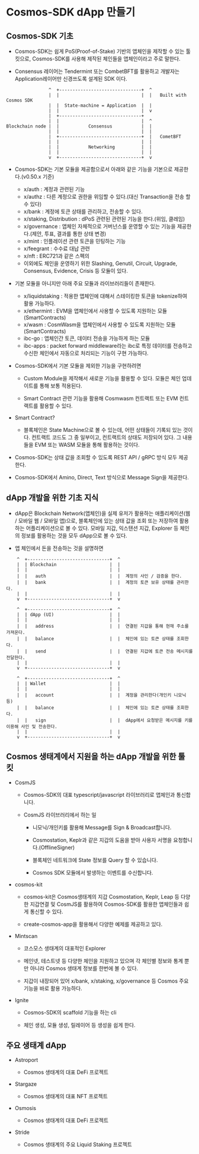 # Cosmos-SDK dApp 만들기

## Cosmos-SDK 기초

- Cosmos-SDK는 쉽게 PoS(Proof-of-Stake) 기반의 앱체인을 제작할 수 있는 툴킷으로, Cosmos-SDK를 사용해 제작된 체인들을 앱체인이라고 주로 말한다.

- Consensus 레이어는 Tendermint 또는 CombetBFT를 활용하고 개발자는 Application레이어만 신경쓰도록 설계된 SDK 이다.

```
                ^  +-------------------------------+  ^
                |  |                               |  |   Built with Cosmos SDK
                |  |  State-machine = Application  |  |
                |  |                               |  v
                |  +-------------------------------+
                |  |                               |  ^
Blockchain node |  |           Consensus           |  |
                |  |                               |  |
                |  +-------------------------------+  |   CometBFT
                |  |                               |  |
                |  |           Networking          |  |
                |  |                               |  |
                v  +-------------------------------+  v
```

- Cosmos-SDK는 기본 모듈을 제공함으로서 아래와 같은 기능을 기본으로 제공한다.(v0.50.x 기준)

  - x/auth : 계정과 관련된 기능
  - x/authz : 다른 계정으로 권한을 위임할 수 있다.(대신 Transaction을 전송 할 수 있다)
  - x/bank : 계정에 토큰 상태를 관리하고, 전송할 수 있다.
  - x/staking, Distribution : dPoS 관련된 관련된 기능을 한다.(위임, 클레임)
  - x/governance : 앱체인 자체적으로 거버넌스를 운영할 수 있는 기능을 제공한다.(제안, 투표, 결과를 통한 상태 변경)
  - x/mint : 인플레이션 관련 토큰을 민팅하는 기능
  - x/feegrant : 수수료 대납 관련
  - x/nft : ERC721과 같은 스펙의
  - 이외에도 체인을 운영하기 위한 Slashing, Genutil, Circuit, Upgrade, Consensus, Evidence, Crisis 등 모듈이 있다.

- 기본 모듈을 아니지만 아래 주요 모듈과 라이브러리들이 존재한다.

  - x/liquidstaking : 적용한 앱체인에 대해서 스테이킹한 토큰을 tokenize하여 활용 가능하다.
  - x/ethermint : EVM을 앱체인에서 사용할 수 있도록 지원하는 모듈(SmartContracts)
  - x/wasm : CosmWasm을 앱체인에서 사용할 수 있도록 지원하는 모듈(SmartContracts)
  - ibc-go : 앱체인간 토큰, 데이터 전송을 가능하게 하는 모듈
  - ibc-apps : packet forward middleware라는 ibc로 특정 데이터를 전송하고 수신한 체인에서 자동으로 처리되는 기능이 구현 가능하다.

- Cosmos-SDK에서 기본 모듈을 제외한 기능을 구현하려면

  - Custom Module을 제작해서 새로운 기능을 활용할 수 있다. 모듈은 체인 업데이트를 통해 보통 적용된다.

  - Smart Contract 관련 기능을 활용해 Cosmwasm 컨트랙트 또는 EVM 컨트랙트를 활용할 수 있다.

- Smart Contract?

  - 블록체인은 State Machine으로 볼 수 있는데, 어떤 상태들이 기록되 있는 것이다. 컨트랙트 코드도 그 중 일부이고, 컨트랙트의 상태도 저장되어 있다. 그 내용들을 EVM 또는 WASM 모듈을 통해 활용하는 것이다.

- Cosmos-SDK는 상태 값을 조회할 수 있도록 REST API / gRPC 방식 모두 제공한다.

- Cosmos-SDK에서 Amino, Direct, Text 방식으로 Message Sign을 제공한다.

## dApp 개발을 위한 기초 지식

- dApp은 Blockchain Network(앱체인)을 실제 유저가 활용하는 애플리케이션(웹 / 모바일 웹 / 모바일 앱)으로, 블록체인에 있는 상태 값을 조회 또는 저장하여 활용하는 어플리케이션으로 볼 수 있다. 모바일 지갑, 익스텐션 지갑, Explorer 등 체인의 정보를 활용하는 것을 모두 dApp으로 볼 수 있다.

- 앱 체인에서 돈을 전송하는 것을 설명하면

```
    ^  +-------------------------------+  ^
    |  | Blockchain                    |  |
    |  |                               |  |
    |  |   auth                        |  |  계정의 사인 / 검증을 한다.
    |  |   bank                        |  |  계정의 토큰 보유 상태를 관리한다.
    |  |                               |  |
    v  +-------------------------------+  v

    ^  +-------------------------------+  ^
    |  | dApp (UI)                     |  |
    |  |                               |  |
    |  |   address                     |  |  연결된 지갑을 통해 현재 주소를 가져온다.
    |  |   balance                     |  |  체인에 있는 토큰 상태를 조회한다.
    |  |   send                        |  |  연결된 지갑에 토큰 전송 메시지를 전달한다.
    |  |                               |  |
    v  +-------------------------------+  v

    ^  +-------------------------------+  ^
    |  | Wallet                        |  |
    |  |                               |  |
    |  |   account                     |  |  계정을 관리한다(개인키 니모닉 등)
    |  |   balance                     |  |  체인에 있는 토큰 상태를 조회한다.
    |  |   sign                        |  |  dApp에서 요청받은 메시지를 키를 이용해 사인 및 전송한다.
    |  |                               |  |
    v  +-------------------------------+  v
```

## Cosmos 생태계에서 지원을 하는 dApp 개발을 위한 툴 킷

- CosmJS

  - Cosmos-SDK의 대표 typescript/javascript 라이브러리로 앱체인과 통신합니다.

  - CosmJS 라이브러리에서 하는 일

    - 니모닉/개인키를 활용해 Message를 Sign & Broadcast합니다.

    - Cosmostation, Keplr과 같은 지갑의 도움을 받아 사용자 서명을 요청합니다.(OfflineSigner)

    - 블록체인 네트워크에 State 정보를 Query 할 수 있습니다.

    - Cosmos SDK 모듈에서 발생하는 이벤트를 수신합니다.

- cosmos-kit

  - cosmos-kit은 Cosmos생태계의 지갑 Cosmostation, Keplr, Leap 등 다양한 지갑연결 및 CosmJS를 활용하여 Cosmos-SDK를 활용한 앱체인들과 쉽게 통신할 수 있다.

  - create-cosmos-app을 활용해서 다양한 예제를 제공하고 있다.

- Mintscan

  - 코스모스 생태계의 대표적인 Explorer

  - 메인넷, 테스트넷 등 다양한 체인을 지원하고 있으며 각 체인별 정보와 통계 뿐만 아니라 Cosmos 생태계 정보를 한번에 볼 수 있다.

  - 지갑이 내장되어 있어 x/bank, x/staking, x/governance 등 Cosmos 주요 기능을 바로 활용 가능하다.

- Ignite

  - Cosmos-SDK의 scaffold 기능을 하는 cli

  - 체인 생성, 모듈 생성, 릴레이어 등 생성을 쉽게 한다.

## 주요 생태계 dApp

- Astroport

  - Cosmos 생태계의 대표 DeFi 프로젝트

- Stargaze

  - Cosmos 생태계의 대표 NFT 프로젝트

- Osmosis

  - Cosmos 생태계의 대표 DeFi 프로젝트

- Stride

  - Cosmos 생태계의 주요 Liquid Staking 프로젝트
